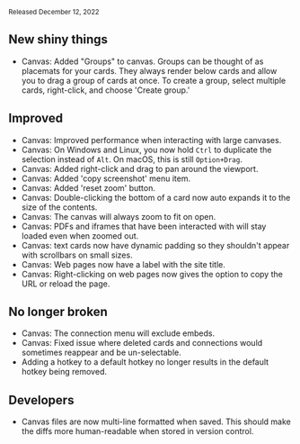 <small>Released December 12, 2022</small>

## New shiny things

- Canvas: Added "Groups" to canvas. Groups can be thought of as placemats for your cards. They always render below cards and allow you to drag a group of cards at once. To create a group, select multiple cards, right-click, and choose 'Create group.'

## Improved

- Canvas: Improved performance when interacting with large canvases.
- Canvas: On Windows and Linux, you now hold `Ctrl` to duplicate the selection instead of `Alt`. On macOS, this is still `Option+Drag`.
- Canvas: Added right-click and drag to pan around the viewport.
- Canvas: Added 'copy screenshot' menu item.
- Canvas: Added 'reset zoom' button.
- Canvas: Double-clicking the bottom of a card now auto expands it to the size of the contents.
- Canvas: The canvas will always zoom to fit on open.
- Canvas: PDFs and iframes that have been interacted with will stay loaded even when zoomed out.
- Canvas: text cards now have dynamic padding so they shouldn't appear with scrollbars on small sizes.
- Canvas: Web pages now have a label with the site title.
- Canvas: Right-clicking on web pages now gives the option to copy the URL or reload the page.

## No longer broken

- Canvas: The connection menu will exclude embeds.
- Canvas: Fixed issue where deleted cards and connections would sometimes reappear and be un-selectable.
- Adding a hotkey to a default hotkey no longer results in the default hotkey being removed.

## Developers

- Canvas files are now multi-line formatted when saved. This should make the diffs more human-readable when stored in version control.


